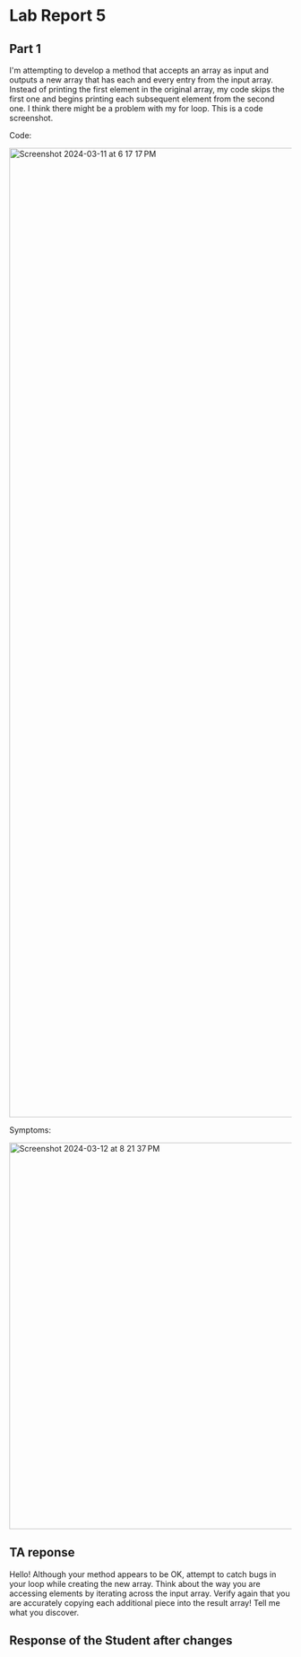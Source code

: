 # Lab Report 5

## Part 1

I'm attempting to develop a method that accepts an array as input and outputs a new array that has each and every entry from the input array. Instead of printing the first element in the original array, my code skips the first one and begins printing each subsequent element from the second one. I think there might be a problem with my for loop. This is a code screenshot.

Code:

<img width="1728" alt="Screenshot 2024-03-11 at 6 17 17 PM" src="https://github.com/ads2003/cse15l-lab-reports/assets/156348741/ed1ff64d-e668-4eae-963f-518f405b5c3e">

Symptoms:

<img width="689" alt="Screenshot 2024-03-12 at 8 21 37 PM" src="https://github.com/ads2003/cse15l-lab-reports/assets/156348741/5dd67d66-ee8f-4c94-88f7-2fc07ffb5efe">

## TA reponse 

Hello! Although your method appears to be OK, attempt to catch bugs in your loop while creating the new array.
Think about the way you are accessing elements by iterating across the input array. Verify again that you are accurately copying each additional piece into the result array! Tell me what you discover.

## Response of the Student after changes



